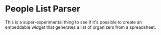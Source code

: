 # People List Parser

This is a super-experimental thing to see if it's possible to create an
embeddable widget that generates a list of organizers from a
spreadsheet.
